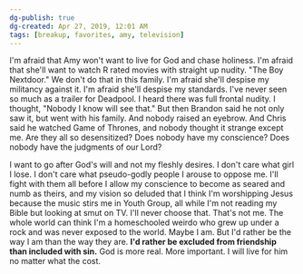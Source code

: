 ```yaml
---
dg-publish: true
dg-created: Apr 27, 2019, 12:01 AM
tags: [breakup, favorites, amy, television]
---
```


I'm afraid that Amy won't want to live for God and chase holiness. I'm afraid that she'll want to watch R rated movies with straight up nudity. "The Boy Nextdoor." We don't do that in this family. I'm afraid she'll despise my militancy against it. I'm afraid she'll despise my standards. I've never seen so much as a trailer for Deadpool. I heard there was full frontal nudity. I thought, "Nobody I know will see that." But then Brandon said he not only saw it, but went with his family. And nobody raised an eyebrow. And Chris said he watched Game of Thrones, and nobody thought it strange except me. Are they all so desensitized? Does nobody have my conscience? Does nobody have the judgments of our Lord?

I want to go after God's will and not my fleshly desires. I don't care what girl I lose. I don't care what pseudo-godly people I arouse to oppose me. I'll fight with them all before I allow my conscience to become as seared and numb as theirs, and my vision so deluded that I think I'm worshipping Jesus because the music stirs me in Youth Group, all while I'm not reading my Bible but looking at smut on TV. I'll never choose that. That's not me. The whole world can think I'm a homeschooled weirdo who grew up under a rock and was never exposed to the world. Maybe I am. But I'd rather be the way I am than the way they are. **I'd rather be excluded from friendship than included with sin.** God is more real. More important. I will live for him no matter what the cost.